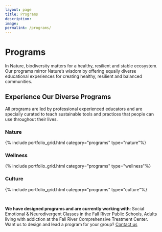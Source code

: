 ```yaml
---
layout: page
title: Programs
description: 
image: 
permalink: /programs/
---
```

# Programs

In Nature, biodiversity matters for a healthy, resilient and stable ecosystem. Our programs mirror Nature’s wisdom by offering equally diverse educational experiences for creating healthy, resilient and balanced communities.  

## Experience Our Diverse Programs

All programs are led by professional experienced educators and are specially curated to teach sustainable tools and practices that people can use throughout their lives.

### Nature

{% include portfolio_grid.html category="programs" type="nature"%}

### Wellness

{% include portfolio_grid.html category="programs" type="wellness"%}

### Culture

{% include portfolio_grid.html category="programs" type="culture"%}

<br />

**We have designed programs and are currently working with**: Social Emotional & Neurodivergent Classes in the Fall River Public Schools, Adults living with addiction at the Fall River Comprehensive Treatment Center. Want us to design and lead a program for your group? [Contact us](#contact-us)
